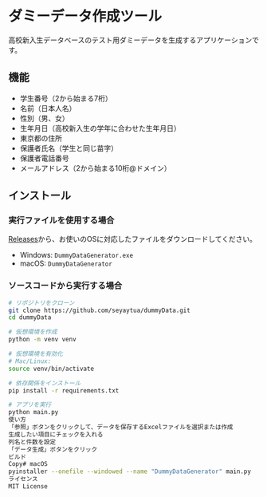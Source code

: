 # ダミーデータ作成ツール

高校新入生データベースのテスト用ダミーデータを生成するアプリケーションです。

## 機能

- 学生番号（2から始まる7桁）
- 名前（日本人名）
- 性別（男、女）
- 生年月日（高校新入生の学年に合わせた生年月日）
- 東京都の住所
- 保護者氏名（学生と同じ苗字）
- 保護者電話番号
- メールアドレス（2から始まる10桁@ドメイン）

## インストール

### 実行ファイルを使用する場合

[Releases](https://github.com/seyaytua/dummyData/releases)から、お使いのOSに対応したファイルをダウンロードしてください。

- Windows: `DummyDataGenerator.exe`
- macOS: `DummyDataGenerator`

### ソースコードから実行する場合

```bash
# リポジトリをクローン
git clone https://github.com/seyaytua/dummyData.git
cd dummyData

# 仮想環境を作成
python -m venv venv

# 仮想環境を有効化
# Mac/Linux:
source venv/bin/activate

# 依存関係をインストール
pip install -r requirements.txt

# アプリを実行
python main.py
使い方
「参照」ボタンをクリックして、データを保存するExcelファイルを選択または作成
生成したい項目にチェックを入れる
列名と件数を設定
「データ生成」ボタンをクリック
ビルド
Copy# macOS
pyinstaller --onefile --windowed --name "DummyDataGenerator" main.py
ライセンス
MIT License
